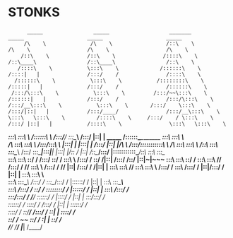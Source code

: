 # STONKS

          _____                _____                   _______                   _____                    _____                    _____          
         /\    \              /\    \                 /::\    \                 /\    \                  /\    \                  /\    \         
        /::\    \            /::\    \               /::::\    \               /::\____\                /::\____\                /::\    \        
       /::::\    \           \:::\    \             /::::::\    \             /::::|   |               /:::/    /               /::::\    \       
      /::::::\    \           \:::\    \           /::::::::\    \           /:::::|   |              /:::/    /               /::::::\    \      
     /:::/\:::\    \           \:::\    \         /:::/~~\:::\    \         /::::::|   |             /:::/    /               /:::/\:::\    \     
    /:::/__\:::\    \           \:::\    \       /:::/    \:::\    \       /:::/|::|   |            /:::/____/               /:::/__\:::\    \    
    \:::\   \:::\    \          /::::\    \     /:::/    / \:::\    \     /:::/ |::|   |           /::::\    \               \:::\   \:::\    \   
  ___\:::\   \:::\    \        /::::::\    \   /:::/____/   \:::\____\   /:::/  |::|   | _____    /::::::\____\________    ___\:::\   \:::\    \  
 /\   \:::\   \:::\    \      /:::/\:::\    \ |:::|    |     |:::|    | /:::/   |::|   |/\    \  /:::/\:::::::::::\    \  /\   \:::\   \:::\    \ 
/::\   \:::\   \:::\____\    /:::/  \:::\____\|:::|____|     |:::|    |/:: /    |::|   /::\____\/:::/  |:::::::::::\____\/::\   \:::\   \:::\____\
\:::\   \:::\   \::/    /   /:::/    \::/    / \:::\    \   /:::/    / \::/    /|::|  /:::/    /\::/   |::|~~~|~~~~~     \:::\   \:::\   \::/    /
 \:::\   \:::\   \/____/   /:::/    / \/____/   \:::\    \ /:::/    /   \/____/ |::| /:::/    /  \/____|::|   |           \:::\   \:::\   \/____/ 
  \:::\   \:::\    \      /:::/    /             \:::\    /:::/    /            |::|/:::/    /         |::|   |            \:::\   \:::\    \     
   \:::\   \:::\____\    /:::/    /               \:::\__/:::/    /             |::::::/    /          |::|   |             \:::\   \:::\____\    
    \:::\  /:::/    /    \::/    /                 \::::::::/    /              |:::::/    /           |::|   |              \:::\  /:::/    /    
     \:::\/:::/    /      \/____/                   \::::::/    /               |::::/    /            |::|   |               \:::\/:::/    /     
      \::::::/    /                                  \::::/    /                /:::/    /             |::|   |                \::::::/    /      
       \::::/    /                                    \::/____/                /:::/    /              \::|   |                 \::::/    /       
        \::/    /                                      ~~                      \::/    /                \:|   |                  \::/    /        
         \/____/                                                                \/____/                  \|___|                   \/____/         